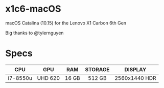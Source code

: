 # x1c6-macOS
macOS Catalina (10.15) for the Lenovo X1 Carbon 6th Gen

Big thanks to @tylernguyen

# Specs
|    CPU   |   GPU   |  RAM  | STORAGE |    DISPLAY    |
|:--------:|:-------:|:-----:|:-------:|:-------------:|
| i7-8550u | UHD 620 | 16 GB |  512 GB | 2560x1440 HDR |
